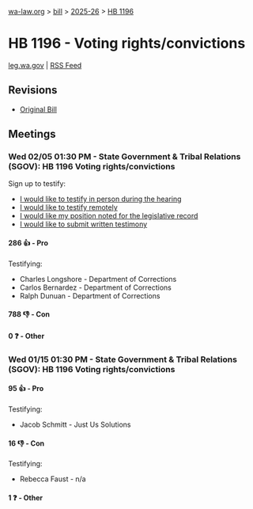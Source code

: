 [wa-law.org](/) > [bill](/bill/) > [2025-26](/bill/2025-26/) > [HB 1196](/bill/2025-26/hb/1196/)

# HB 1196 - Voting rights/convictions
[leg.wa.gov](https://app.leg.wa.gov/billsummary?BillNumber=1196&Year=2025&Initiative=false) | [RSS Feed](./rss.xml)

## Revisions
* [Original Bill](1/)

## Meetings
### Wed 02/05 01:30 PM - State Government & Tribal Relations (SGOV): HB 1196 Voting rights/convictions
Sign up to testify:
* [I would like to testify in person during the hearing](https://app.leg.wa.gov/csi/Testifier/Add?chamber=House&mId=32669&aId=162562&caId=25476&tId=1)
* [I would like to testify remotely](https://app.leg.wa.gov/csi/Testifier/Add?chamber=House&mId=32669&aId=162562&caId=25476&tId=2)
* [I would like my position noted for the legislative record](https://app.leg.wa.gov/csi/Testifier/Add?chamber=House&mId=32669&aId=162562&caId=25476&tId=3)
* [I would like to submit written testimony](https://app.leg.wa.gov/csi/Testifier/Add?chamber=House&mId=32669&aId=162562&caId=25476&tId=4)

#### 286 👍 - Pro
Testifying:
* Charles Longshore - Department of Corrections
* Carlos Bernardez - Department of Corrections
* Ralph Dunuan - Department of Corrections

#### 788 👎 - Con

#### 0 ❓ - Other

### Wed 01/15 01:30 PM - State Government & Tribal Relations (SGOV): HB 1196 Voting rights/convictions
#### 95 👍 - Pro
Testifying:
* Jacob Schmitt - Just Us Solutions

#### 16 👎 - Con
Testifying:
* Rebecca Faust - n/a

#### 1 ❓ - Other
